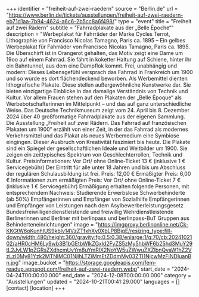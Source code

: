 +++
identifier = "freiheit-auf-zwei-raedern"
source = "Berlin.de"
url = "https://www.berlin.de/tickets/ausstellungen/freiheit-auf-zwei-raedern-eb71d1aa-7b94-4624-a6c6-2b5cc8a6f498/"
type = "event"
title = "Freiheit auf zwei Rädern"
subtitle = "Fahrradplakate aus der „Belle Époche“"
description = "Werbeplakat für Fahrräder der Marke Cycles Terrot, Lithographie von Francisco Nicolas Tamagno, Paris ca. 1895 – Ein gelbes Werbeplakat für Fahrräder von Francisco Nicolas Tamagno, Paris ca. 1895. Die Überschirft ist in Orangerot gehalten, das Motiv zeigt eine Dame um 19oo auf einem Fahrrad. Sie fährt in koketter Haltung auf Schiene, hinter ihr ein Bahntunnel, aus dem eine Dampflok kommt.
Frei, unabhängig und modern: Dieses Lebensgefühl versprach das Fahrrad in Frankreich um 1900 und so wurde es dort flächendeckend beworben. Als Werbemittel dienten lithografische Plakate. Diese stellen außergewöhnliche Kunstwerke dar. Sie bieten einzigartige Einblicke in das damalige Verständnis von Technik und Kultur. Vor allem Frauen stehen auf den Plakaten der „Belle Époque“ als Werbebotschafterinnen im Mittelpunkt – und das auf ganz unterschiedliche Weise.
Das Deutsche Technikmuseum zeigt vom 24. April bis 8. Dezember 2024 über 40 großformatige Fahrradplakate aus der eigenen Sammlung. Die Ausstellung „Freiheit auf zwei Rädern. Das Fahrrad auf französischen Plakaten um 1900“ erzählt von einer Zeit, in der das Fahrrad als modernes Verkehrsmittel und das Plakat als neues Werbemedium eine Symbiose eingingen. Dieser Ausbruch von Kreativität fasziniert bis heute. Die Plakate sind ein Spiegel der gesellschaftlichen Ideale und Weltbilder um 1900. Sie zeigen ein zeittypisches Spektrum von Geschlechterrollen, Technik und Kultur.
Preisinformationen: Vor Ort/ ohne Online-Ticket 13 € (inklusive 1 € Servicegebühr)
Der Eintritt für alle unter 18 Jahren und bis um Abschluss der regulären Schulausbildung ist frei.
Preis: 12,00 €
Ermäßigter Preis: 6,00 €
Informationen zum ermäßigten Preis: Vor Ort/ ohne Online-Ticket 7 € (inklusive 1 € Servicegebühr)
Ermäßigung erhalten folgende Personen, mit entsprechendem Nachweis:
Studierende
Erwerbslose
Schwerbehinderte (ab 50%)
Empfängerinnen und Empfänger von Sozialhilfe
Empfängerinnen und Empfänger von Leistungen nach dem Asylbewerberleistungsgesetz
Bundesfreiwilligendienstleistende und freiwillig Wehrdienstleistende
Berlinerinnen und Berliner mit berlinpass und berlinpass-BuT
Gruppen aus Behinderteneinrichtungen"
image = "https://imgproxy.berlinonline.net/Ck-KKGtW6oKunhIUS9kblv14VzZTfxhXy0XbLP8BjgE/resizing_type:fill-down/width:480/height:360/gravity:fp:0.5:0.38/enlarge:1/q:70/cb:2024102102/aHR0cHM6Ly9wb3B1bGEtbWlkZGxld2FyZS5zMy5hbWF6b25hd3MuY29tL2JvLW1pZGRsZXdhcmUvYm8uYmRlX2NoYW5uZWwuZXZlbnQvaW1hZ2VzLzI0My81Yzk2MTNlMC01NjlhLTZiMmEtZDdmMy03ZTI1NjcwMzFiNDIuanBn.jpg"
image_bucket = "https://storage.googleapis.com/fem-readup.appspot.com/freiheit-auf-zwei-raedern.webp"
start_date = "2024-04-24T00:00:00.000"
end_date = "2024-12-08T00:00:00.000"
category = "Ausstellungen"
updated = "2024-10-21T00:41:29.000"
languages = []
[contact]
[location]
+++